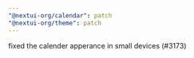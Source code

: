 ```yaml
---
"@nextui-org/calendar": patch
"@nextui-org/theme": patch
---
```


fixed the calender apperance in small devices (#3173)
